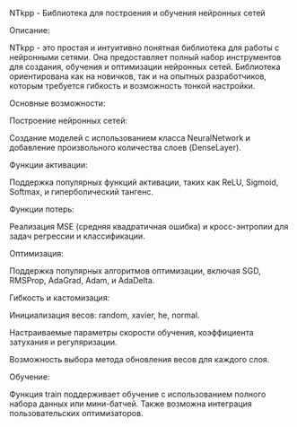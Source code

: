 ﻿NTkpp - Библиотека для построения и обучения нейронных сетей

Описание:

NTkpp - это простая и интуитивно понятная библиотека для работы с нейронными сетями. Она предоставляет полный набор инструментов для создания, обучения и оптимизации нейронных сетей. Библиотека ориентирована как на новичков, так и на опытных разработчиков, которым требуется гибкость и возможность тонкой настройки.

Основные возможности:

Построение нейронных сетей:

Создание моделей с использованием класса NeuralNetwork и добавление произвольного количества слоев (DenseLayer).

Функции активации:

Поддержка популярных функций активации, таких как ReLU, Sigmoid, Softmax, и гиперболический тангенс.

Функции потерь:

Реализация MSE (средняя квадратичная ошибка) и кросс-энтропии для задач регрессии и классификации.

Оптимизация:

Поддержка популярных алгоритмов оптимизации, включая SGD, RMSProp, AdaGrad, Adam, и AdaDelta.

Гибкость и кастомизация:

Инициализация весов: random, xavier, he, normal.

Настраиваемые параметры скорости обучения, коэффициента затухания и регуляризации.

Возможность выбора метода обновления весов для каждого слоя.

Обучение:

Функция train поддерживает обучение с использованием полного набора данных или мини-батчей. Также возможна интеграция пользовательских оптимизаторов.